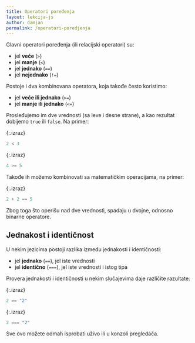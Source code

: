 ```yaml
---
title: Operatori poređenja
layout: lekcija-js
author: damjan
permalink: /operatori-poredjenja
---
```


Glavni operatori poređenja (ili relacijski operatori) su:

* jel **veće** (`>`)
* jel **manje** (`<`)
* jel **jednako** (`==`)
* jel **nejednako** (`!=`)

Postoje i dva kombinovana operatora, koja takođe često koristimo:

* jel **veće ili jednako** (`>=`)
* jel **manje ili jednako** (`<=`)

Prosleđujemo im dve vrednosti (sa leve i desne strane), a kao rezultat dobijemo `true` ili `false`. Na primer:

{:.izraz}
```js
2 < 3
```

{:.izraz}
```js
4 >= 5
```

Takođe ih možemo kombinovati sa matematičkim operacijama, na primer:

{:.izraz}
```js
2 + 2 == 5
```

Zbog toga što operišu nad dve vrednosti, spadaju u dvojne, odnosno binarne operatore. 

## Jednakost i identičnost

U nekim jezicima postoji razlika između jednakosti i identičnosti:

* jel **jednako** (`==`), jel iste vrednosti
* jel **identično** (`===`), jel iste vrednosti i istog tipa

Provera jednakosti i identičnosti u nekim slučajevima daje različite razultate:

{:.izraz}
```js
2 == "2"
```

{:.izraz}
```js
2 === "2"
```

Sve ovo možete odmah isprobati uživo ili u konzoli pregledača.
